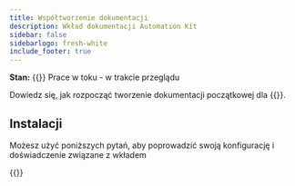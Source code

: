 ```yaml
---
title: Współtworzenie dokumentacji
description: Wkład dokumentacji Automation Kit
sidebar: false
sidebarlogo: fresh-white
include_footer: true
---
```

**Stan:** {{<externalImage src="https://github.githubassets.com/images/icons/emoji/unicode/1f6a7.png" size="16x16" text="Construction Icon">}} Prace w toku - w trakcie przeglądu

Dowiedz się, jak rozpocząć tworzenie dokumentacji początkowej dla {{<product-name>}}.

## Instalacji

Możesz użyć poniższych pytań, aby poprowadzić swoją konfigurację i doświadczenie związane z wkładem

{{<questions name="contribution/documentation.json" completed="Thank you for completing setup questions" showNavigationButtons=false >}}
